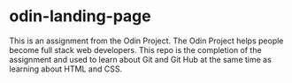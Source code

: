# odin-landing-page

This is an assignment from the Odin Project. The Odin Project helps people become full stack web developers. This repo is the completion of the assignment and used to learn about Git and Git Hub at the same time as learning about HTML and CSS.
